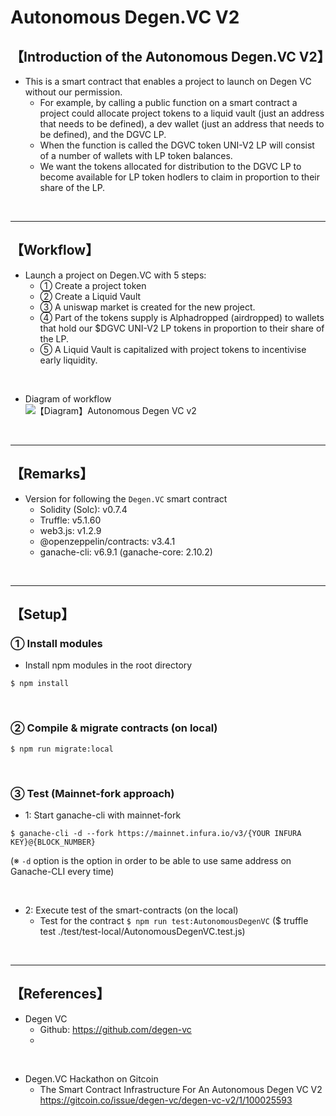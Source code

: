 # Autonomous Degen.VC V2

## 【Introduction of the Autonomous Degen.VC V2】
- This is a smart contract that enables a project to launch on Degen VC without our permission. 
  - For example, by calling a public function on a smart contract a project could allocate project tokens to a liquid vault (just an address that needs to be defined), a dev wallet (just an address that needs to be defined), and the DGVC LP.
  - When the function is called the DGVC token UNI-V2 LP will consist of a number of wallets with LP token balances. 
  - We want the tokens allocated for distribution to the DGVC LP to become available for LP token hodlers to claim in proportion to their share of the LP.

&nbsp;

***

## 【Workflow】
- Launch a project on Degen.VC with 5 steps:
  - ① Create a project token
  - ② Create a Liquid Vault
  - ③ A uniswap market is created for the new project.
  - ④ Part of the tokens supply is Alphadropped (airdropped) to wallets that hold our $DGVC UNI-V2 LP tokens in proportion to their share of the LP.
  - ⑤ A Liquid Vault is capitalized with project tokens to incentivise early liquidity.

<br>

- Diagram of workflow  
![【Diagram】Autonomous Degen VC v2](https://user-images.githubusercontent.com/19357502/118577354-39bc1580-b7c5-11eb-9fb8-94bc503f5891.jpg)

&nbsp;

***

## 【Remarks】
- Version for following the `Degen.VC` smart contract
  - Solidity (Solc): v0.7.4
  - Truffle: v5.1.60
  - web3.js: v1.2.9
  - @openzeppelin/contracts: v3.4.1
  - ganache-cli: v6.9.1 (ganache-core: 2.10.2)


&nbsp;

***

## 【Setup】
### ① Install modules
- Install npm modules in the root directory
```
$ npm install
```

<br>

### ② Compile & migrate contracts (on local)
```
$ npm run migrate:local
```

<br>

### ③ Test (Mainnet-fork approach)
- 1: Start ganache-cli with mainnet-fork
```
$ ganache-cli -d --fork https://mainnet.infura.io/v3/{YOUR INFURA KEY}@{BLOCK_NUMBER}
```
(※ `-d` option is the option in order to be able to use same address on Ganache-CLI every time)

<br>

- 2: Execute test of the smart-contracts (on the local)
  - Test for the contract
    `$ npm run test:AutonomousDegenVC`
    ($ truffle test ./test/test-local/AutonomousDegenVC.test.js)

<br>

***

## 【References】
- Degen VC
  - Github: https://github.com/degen-vc
  - 

<br>

- Degen.VC Hackathon on Gitcoin
  - The Smart Contract Infrastructure For An Autonomous Degen VC V2  
    https://gitcoin.co/issue/degen-vc/degen-vc-v2/1/100025593

